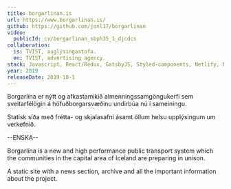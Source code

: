 ```yaml
---
title: borgarlinan.is
url: https://www.borgarlinan.is/
github: https://github.com/jonl17/borgarlinan
video:
  publicId: cv/borgarlinan_sbph35_1_djcdcs
collaboration:
  is: TVIST, auglýsingastofa.
  en: TVIST, advertising agency.
stack: Javascript, React/Redux, GatsbyJS, Styled-components, Netlify, Netlify CMS, GraphQL.
year: 2019
releaseDate: 2019-10-1
---
```


Borgarlína er nýtt og afkastamikið almenningssamgöngukerfi sem sveitarfélögin á höfuðborgarsvæðinu undirbúa nú í sameiningu. 

Statísk síða með frétta- og skjalasafni ásamt öllum helsu upplýsingum um verkefnið.
 

--ENSKA--

 Borgarlína is a new and high performance public transport system which the communities in the capital area of Iceland are preparing in unison.
 
 A static site with a news section, archive and all the important information about the project.

